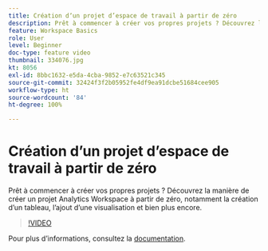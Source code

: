 ```yaml
---
title: Création dʼun projet d’espace de travail à partir de zéro
description: Prêt à commencer à créer vos propres projets ? Découvrez la manière de créer un projet Analytics Workspace à partir de zéro, notamment la création dʼun tableau, lʼajout dʼune visualisation et bien plus encore.
feature: Workspace Basics
role: User
level: Beginner
doc-type: feature video
thumbnail: 334076.jpg
kt: 8056
exl-id: 8bbc1632-e5da-4cba-9852-e7c63521c345
source-git-commit: 32424f3f2b05952fe4df9ea91dcbe51684cee905
workflow-type: ht
source-wordcount: '84'
ht-degree: 100%

---
```


# Création dʼun projet d’espace de travail à partir de zéro

Prêt à commencer à créer vos propres projets ? Découvrez la manière de créer un projet Analytics Workspace à partir de zéro, notamment la création dʼun tableau, lʼajout dʼune visualisation et bien plus encore.

>[!VIDEO](https://video.tv.adobe.com/v/334076/?quality=12&learn=on)

Pour plus dʼinformations, consultez la [documentation](https://experienceleague.adobe.com/docs/analytics/analyze/analysis-workspace/home.html?lang=fr).

